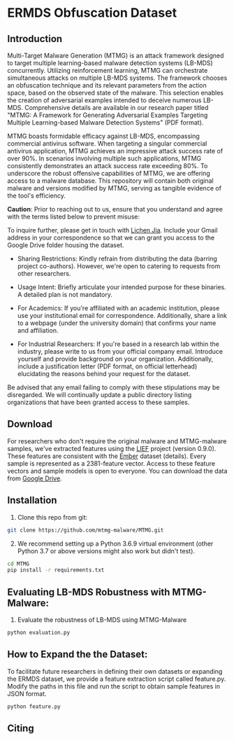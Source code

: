 # ERMDS Obfuscation Dataset
## Introduction
Multi-Target Malware Generation (MTMG) is an attack framework designed to target multiple learning-based malware detection systems (LB-MDS) concurrently. Utilizing reinforcement learning, MTMG can orchestrate simultaneous attacks on multiple LB-MDS systems. The framework chooses an obfuscation technique and its relevant parameters from the action space, based on the observed state of the malware. This selection enables the creation of adversarial examples intended to deceive numerous LB-MDS. Comprehensive details are available in our research paper titled "MTMG: A Framework for Generating Adversarial Examples Targeting Multiple Learning-based Malware Detection Systems" (PDF format).

MTMG boasts formidable efficacy against LB-MDS, encompassing commercial antivirus software. When targeting a singular commercial antivirus application, MTMG achieves an impressive attack success rate of over 90%. In scenarios involving multiple such applications, MTMG consistently demonstrates an attack success rate exceeding 80%. To underscore the robust offensive capabilities of MTMG, we are offering access to a malware database. This repository will contain both original malware and versions modified by MTMG, serving as tangible evidence of the tool's efficiency.

**Caution**: Prior to reaching out to us, ensure that you understand and agree with the terms listed below to prevent misuse:

To inquire further, please get in touch with [Lichen Jia](lcjia457@gmail.com). Include your Gmail address in your correspondence so that we can grant you access to the Google Drive folder housing the dataset.

- Sharing Restrictions: Kindly refrain from distributing the data (barring project co-authors). However, we're open to catering to requests from other researchers.

- Usage Intent: Briefly articulate your intended purpose for these binaries. A detailed plan is not mandatory.

- For Academics: If you're affiliated with an academic institution, please use your institutional email for correspondence. Additionally, share a link to a webpage (under the university domain) that confirms your name and affiliation.

- For Industrial Researchers: If you're based in a research lab within the industry, please write to us from your official company email. Introduce yourself and provide background on your organization. Additionally, include a justification letter (PDF format, on official letterhead) elucidating the reasons behind your request for the dataset.

Be advised that any email failing to comply with these stipulations may be disregarded. We will continually update a public directory listing organizations that have been granted access to these samples.

## Download
For researchers who don't require the original malware and MTMG-malware samples, we've extracted features using the [LIEF](https://lief.quarkslab.com/) project (version 0.9.0). These features are consistent with the [Ember](https://github.com/elastic/ember) dataset (details). Every sample is represented as a 2381-feature vector. Access to these feature vectors and sample models is open to everyone. You can download the data from [Google Drive](https://drive.google.com/drive/folders/10Oomg2byEGy3Qiz51MGH7a9sTit1Za-u?usp=sharing).


## Installation
1. Clone this repo from git:

```bash
git clone https://github.com/mtmg-malware/MTMG.git
```

2. We recommend setting up a Python 3.6.9 virtual environment (other Python 3.7 or above versions might also work but didn't test).

```bash
cd MTMG
pip install -r requirements.txt
```

## Evaluating LB-MDS Robustness with MTMG-Malware:
1. Evaluate the robustness of LB-MDS using MTMG-Malware

```bash
python evaluation.py
```

## How to Expand the the Dataset:
To facilitate future researchers in defining their own datasets or expanding the ERMDS dataset, we provide a feature extraction script called feature.py. Modify the paths in this file and run the script to obtain sample features in JSON format.

```bash
python feature.py
```

## Citing
```

```
